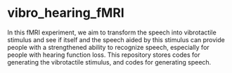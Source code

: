 # vibro_hearing_fMRI

In this fMRI experiment, we aim to transform the speech into vibrotactile stimulus and see if itself and the speech aided by this stimulus can provide people with a strengthened ability to recognize speech, especially for people with hearing function loss. This repository stores codes for generating the vibrotactile stimulus, and codes for generating speech.
